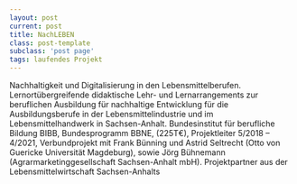 ```yaml
---
layout: post
current: post
title: NachLEBEN
class: post-template
subclass: 'post page'
tags: laufendes Projekt
---
```


Nachhaltigkeit und Digitalisierung in den Lebensmittelberufen. Lernortübergreifende didaktische Lehr- und Lernarrangements zur beruflichen Ausbildung für nachhaltige Entwicklung für die Ausbildungsberufe in der Lebensmittelindustrie und im Lebensmittelhandwerk in Sachsen-Anhalt.
Bundesinstitut für berufliche Bildung BIBB, Bundesprogramm BBNE, (225T€),
Projektleiter 5/2018 – 4/2021, Verbundprojekt mit Frank Bünning und Astrid Seltrecht (Otto von Guericke Universität Magdeburg), sowie Jörg Bühnemann (Agrarmarketinggesellschaft Sachsen-Anhalt mbH). Projektpartner aus der Lebensmittelwirtschaft Sachsen-Anhalts
